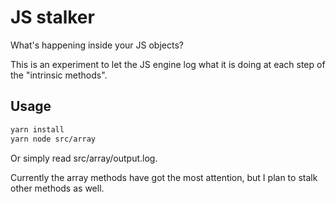 # JS stalker

What's happening inside your JS objects?

This is an experiment to let the JS engine log what it is doing at each step of the "intrinsic methods".

## Usage

```bash
yarn install
yarn node src/array
```

Or simply read src/array/output.log.

Currently the array methods have got the most attention, but I plan to stalk other methods as well.
